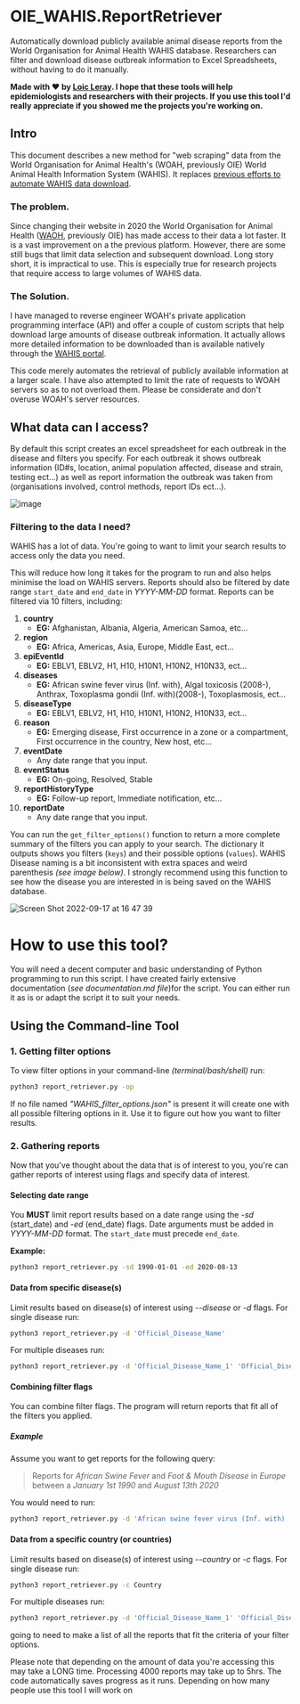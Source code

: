 # OIE_WAHIS.ReportRetriever
Automatically download publicly available animal disease reports from the World Organisation for Animal Health WAHIS database. Researchers can filter and download disease outbreak information to Excel Spreadsheets, without having to do it manually.

**Made with ♥ by [Loic Leray](https://loicleray.com). I hope that these tools will help epidemiologists and researchers with their projects. If you use this tool I'd really appreciate if you showed me the projects you're working on.**

## Intro
This document describes a new method for "web scraping" data from the World Organisation for Animal Health's (WOAH, previously OIE) World Animal Health Information System (WAHIS). It replaces [previous efforts to automate WAHIS data download](https://onlinelibrary.wiley.com/doi/abs/10.1111/tbed.14133?casa_token=V85WAk0RTFMAAAAA:lPcjIz-Os652-5RChFVqjZcWOhrb-8IdP6IKr5CsoS9NfCoP5CwVUiNPY78-GYhEO1cSM1m4CUeKvg).


### The problem.
Since changing their website in 2020 the World Organisation for Animal Health ([WAOH](https://www.woah.org), previously OIE) has made access to their data a lot faster. It is a vast improvement on a the previous platform. However, there are some still bugs that limit data selection and subsequent download. Long story short, it is impractical to use. This is especially true for research projects that require access to large volumes of WAHIS data.

### The Solution.
I have managed to reverse engineer WOAH's private application programming interface (API) and offer a couple of custom scripts that help download large amounts of disease outbreak information. It actually allows more detailed information to be downloaded than is available natively through the [WAHIS portal](https://wahis.woah.org/#/home).

This code merely automates the retrieval of publicly available information at a larger scale. I have also attempted to limit the rate of requests to WOAH servers so as to not overload them. Please be considerate and don't overuse WOAH's server resources.

## What data can I access?

By default this script creates an excel spreadsheet for each outbreak in the disease and filters you specify. For each outbreak it shows outbreak information (ID#s, location, animal population affected, disease and strain, testing ect...) as well as report information the outbreak was taken from (organisations involved, control methods, report IDs ect...).

![image](https://user-images.githubusercontent.com/47128655/190842786-afdd502e-628f-4d90-815e-63dd41ab26db.jpeg)

### Filtering to the data I need?

WAHIS has a lot of data. You're going to want to limit your search results to access only the data you need.

This will reduce how long it takes for the program to run and also helps minimise the load on WAHIS servers. Reports should also be filtered by date range `start_date` and `end_date` in *YYYY-MM-DD* format. Reports can be filtered via 10 filters, including:

1. **country**
    * **EG:** Afghanistan, Albania, Algeria, American Samoa, etc...
2. **region**
    * **EG:** Africa, Americas, Asia, Europe, Middle East, ect...
3. **epiEventId**
    * **EG:** EBLV1, EBLV2, H1, H10, H10N1, H10N2, H10N33, ect...
4. **diseases**
    * **EG:** African swine fever virus (Inf. with), Algal toxicosis (2008-), Anthrax, Toxoplasma gondii (Inf. with)(2008-), Toxoplasmosis, ect...
5. **diseaseType**
    * **EG:** EBLV1, EBLV2, H1, H10, H10N1, H10N2, H10N33, ect...
6. **reason**
    * **EG:** Emerging disease, First occurrence in a zone or a compartment, First occurrence in the country, New host, etc...
7. **eventDate**
    * Any date range that you input.
8. **eventStatus**
    * **EG:** On-going, Resolved, Stable
9. **reportHistoryType**
    * **EG:** Follow-up report, Immediate notification, etc...
10. **reportDate**
    * Any date range that you input.

You can run the `get_filter_options()` function to return a more complete summary of the filters you can apply to your search. The dictionary it outputs shows you filters (`keys`) and their possible options (`values`). WAHIS Disease naming is a bit inconsistent with extra spaces and weird parenthesis *(see image below)*. I strongly recommend using this function to see how the disease you are interested in is being saved on the WAHIS database.

![Screen Shot 2022-09-17 at 16 47 39](https://user-images.githubusercontent.com/47128655/190844671-a5d8ca55-e14d-425d-b75f-d0b875f07b68.jpg)

# How to use this tool?
You will need a decent computer and basic understanding of Python programming to run this script. I have created fairly extensive documentation (*see documentation.md file*)for the script. You can either run it as is or adapt the script it to suit your needs.

## Using the Command-line Tool

### 1. Getting filter options
To view filter options in your command-line *(terminal/bash/shell)* run:

```bash
python3 report_retriever.py -op
```

If no file named *"WAHIS_filter_options.json"* is present it will create one with all possible filtering options in it. Use it to figure out how you want to filter results.

### 2. Gathering reports
Now that you've thought about the data that is of interest to you, you're can gather reports of interest using flags and specify data of interest.

#### Selecting date range
You **MUST** limit report results based on a date range using the *-sd* (start_date) and *-ed* (end_date) flags. Date arguments must be added in *YYYY-MM-DD* format. The `start_date` must precede `end_date`.

**Example:**
```bash
python3 report_retriever.py -sd 1990-01-01 -ed 2020-08-13
```

#### Data from specific disease(s)
Limit results based on disease(s) of interest using *--disease* or *-d* flags.
For single disease run:
```bash
python3 report_retriever.py -d 'Official_Disease_Name'
```
For multiple diseases run:
```bash
python3 report_retriever.py -d 'Official_Disease_Name_1' 'Official_Disease_Name_2' '...' 'Official_Disease_Name_x'
```

#### Combining filter flags
You can combine filter flags. The program will return reports that fit all of the filters you applied.

##### Example
Assume you want to get reports for the following query:
> Reports for *African Swine Fever* and *Foot & Mouth Disease* in *Europe* between a *January 1st 1990* and *August 13th 2020*

You would need to run:
```bash
python3 report_retriever.py -d 'African swine fever virus (Inf. with) ' 'Foot and mouth disease virus (Inf. with) ' -r Europe -sd 1990-01-01 -ed 2020-08-13
```

#### Data from a specific country (or countries)
Limit results based on disease(s) of interest using *--country* or *-c* flags.
For single disease run:
```bash
python3 report_retriever.py -c Country
```
For multiple diseases run:
```bash
python3 report_retriever.py -d 'Official_Disease_Name_1' 'Official_Disease_Name_2' '...' 'Official_Disease_Name_x'
```
going to need to make a list of all the reports that fit the criteria of your filter options.

Please note that depending on the amount of data you're accessing this may take a LONG time. Processing 4000 reports may take up to 5hrs. The code automatically saves progress as it runs. Depending on how many people use this tool I will work on
